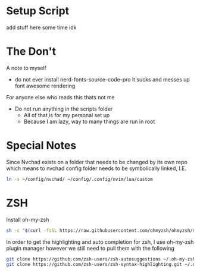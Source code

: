 # Setup Script

add stuff here some time idk

# The Don't

A note to myself

- do not ever install nerd-fonts-source-code-pro
  it sucks and messes up font awesome rendering

For anyone else who reads this thats not me

- Do not run anything in the scripts folder
  - All of that is for my personal set up
  - Because I am lazy, way to many things are run in root

# Special Notes

Since Nvchad exists on a folder that needs to be changed by its own repo
which means to nvchad config folder needs to be symbolically linked, I.E.

```bash
ln -s ~/config/nvchad/ ~/config/.config/nvim/lua/custom
```

# ZSH

Install oh-my-zsh

```sh
sh -c "$(curl -fsSL https://raw.githubusercontent.com/ohmyzsh/ohmyzsh/master/tools/install.sh)"

```

In order to get the highlighting and
auto completion for zsh, I use oh-my-zsh plugin manager
however we still need to pull them with the following

```sh
git clone https://github.com/zsh-users/zsh-autosuggestions ~/.oh-my-zsh/custom/plugins/zsh-autosuggestions
git clone https://github.com/zsh-users/zsh-syntax-highlighting.git ~/.oh-my-zsh/custom/plugins/zsh-syntax-highlighting
```
